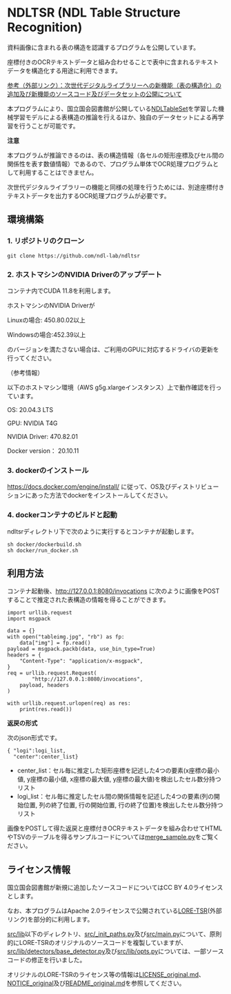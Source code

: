 # NDLTSR (NDL Table Structure Recognition)

資料画像に含まれる表の構造を認識するプログラムを公開しています。

座標付きのOCRテキストデータと組み合わせることで表中に含まれるテキストデータを構造化する用途に利用できます。

[参考（外部リンク）：次世代デジタルライブラリーへの新機能（表の構造化）の追加及び新機能のソースコード及びデータセットの公開について](https://lab.ndl.go.jp/news/2023/2023-12-05)

本プログラムにより、国立国会図書館が公開している[NDLTableSet](https://github.com/ndl-lab/ndltableset)を学習した機械学習モデルによる表構造の推論を行えるほか、独自のデータセットによる再学習を行うことが可能です。

**注意**

本プログラムが推論できるのは、表の構造情報（各セルの矩形座標及びセル間の関係性を表す数値情報）であるので、プログラム単体でOCR処理プログラムとして利用することはできません。

次世代デジタルライブラリーの機能と同様の処理を行うためには、別途座標付きテキストデータを出力するOCR処理プログラムが必要です。

## 環境構築

### 1. リポジトリのクローン
```
git clone https://github.com/ndl-lab/ndltsr
```
### 2. ホストマシンのNVIDIA Driverのアップデート
コンテナ内でCUDA 11.8を利用します。

ホストマシンのNVIDIA Driverが

Linuxの場合: 450.80.02以上 

Windowsの場合:452.39以上

のバージョンを満たさない場合は、ご利用のGPUに対応するドライバの更新を行ってください。

（参考情報）

以下のホストマシン環境（AWS g5g.xlargeインスタンス）上で動作確認を行っています。

OS: 20.04.3 LTS

GPU: NVIDIA T4G

NVIDIA Driver: 470.82.01

Docker version： 20.10.11

### 3. dockerのインストール
https://docs.docker.com/engine/install/
に従って、OS及びディストリビューションにあった方法でdockerをインストールしてください。

### 4. dockerコンテナのビルドと起動
ndltsrディレクトリ下で次のように実行するとコンテナが起動します。
```
sh docker/dockerbuild.sh
sh docker/run_docker.sh
```

## 利用方法
コンテナ起動後、http://127.0.0.1:8080/invocations
に次のように画像をPOSTすることで推定された表構造の情報を得ることができます。
```
import urllib.request
import msgpack

data = {}
with open("tableimg.jpg", "rb") as fp:
    data["img"] = fp.read()
payload = msgpack.packb(data, use_bin_type=True)
headers = {
    "Content-Type": "application/x-msgpack",
}
req = urllib.request.Request(
        "http://127.0.0.1:8080/invocations",
    payload, headers
)

with urllib.request.urlopen(req) as res:
    print(res.read())
```
**返戻の形式**

次のjson形式です。
```
{ "logi":logi_list,
  "center":center_list}
```
* center_list：セル毎に推定した矩形座標を記述した4つの要素(x座標の最小値, y座標の最小値, x座標の最大値, y座標の最大値)を検出したセル数分持つリスト
* logi_list：セル毎に推定したセル間の関係情報を記述した4つの要素(列の開始位置, 列の終了位置, 行の開始位置, 行の終了位置)を検出したセル数分持つリスト

画像をPOSTして得た返戻と座標付きOCRテキストデータを組み合わせてHTMLやTSVのテーブルを得るサンプルコードについては[merge_sample.py](merge_sample.py)をご覧ください。

## ライセンス情報
国立国会図書館が新規に追加したソースコードについてはCC BY 4.0ライセンスとします。

なお、本プログラムはApache 2.0ライセンスで公開されている[LORE-TSR](https://github.com/AlibabaResearch/AdvancedLiterateMachinery/tree/main/DocumentUnderstanding/LORE-TSR)(外部リンク)を部分的に利用します。

[src/lib](src/lib)以下のディレクトリ、[src/_init_paths.py](src/_init_paths.py)及び[src/main.py](src/main.py)について、原則的にLORE-TSRのオリジナルのソースコードを複製していますが、
[src/lib/detectors/base_detector.py](src/lib/detectors/base_detector.py)及び[src/lib/opts.py](src/lib/opts.py)については、一部ソースコードの修正を行いました。

オリジナルのLORE-TSRのライセンス等の情報は[LICENSE_original.md](LICENSE_original.md)、[NOTICE_original](NOTICE_original)及び[README_original.md](README_original.md)を参照してください。
